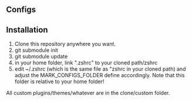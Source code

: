 ## Configs

## Installation
1. Clone this repository anywhere you want.
2. git submodule init
3. git submodule update
4. in your home folder, link ".zshrc" to your cloned path/zshrc
5. edit ~/.zshrc (which is the same file as "zshrc in your cloned path) and adjust the MARK_CONFIGS_FOLDER define accordingly. Note that this folder is relative to your home 
folder!

All custom plugins/themes/whatever are in the clone/custom folder.
